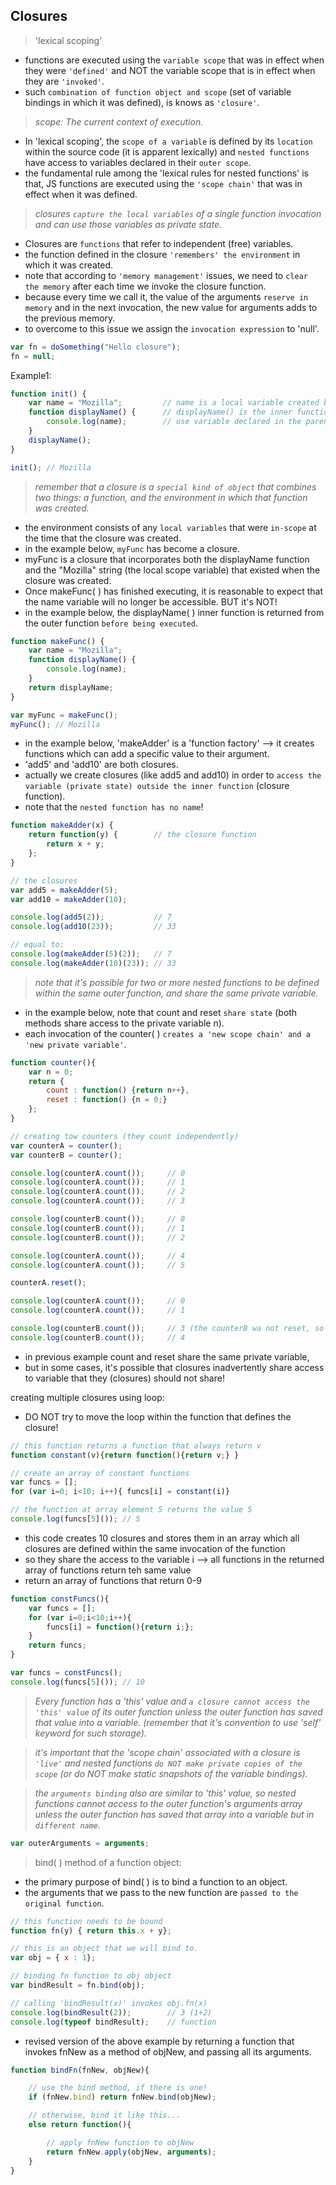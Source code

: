 ## Closures

> 'lexical scoping'

* functions are executed using the `variable scope` that was in effect when they were `'defined'` and NOT the variable scope that is in effect when they are `'invoked'`.
* such `combination of function object and scope` (set of variable bindings in which it was defined), is knows as `'closure'`.

> _scope: The current context of execution._

* In 'lexical scoping', the `scope of a variable` is defined by its `location` within the source code (it is apparent lexically) and `nested functions` have access to variables declared in their `outer scope`.
* the fundamental rule among the 'lexical rules for nested functions' is that, JS functions are executed using the `'scope chain'` that was in effect when it was defined.

> _closures `capture the local variables` of a single function invocation and can use those variables as private state._

* Closures are `functions` that refer to independent (free) variables.
* the function defined in the closure `'remembers' the environment` in which it was created.
* note that according to `'memory management'` issues, we need to `clear the memory` after each time we invoke the closure function.
* because every time we call it, the value of the arguments `reserve in memory` and in the next invocation, the new value for arguments adds to the previous memory.
* to overcome to this issue we assign the `invocation expression` to 'null'.

```js
var fn = doSomething("Hello closure");
fn = null;
```

Example1:

```js
function init() {
    var name = "Mozilla";         // name is a local variable created by init
    function displayName() {      // displayName() is the inner function, a closure
        console.log(name);        // use variable declared in the parent function
    }
    displayName();
}

init(); // Mozilla
```

> _remember that a closure is a `special kind of object` that combines two things: a function, and the environment in which that function was created._

* the environment consists of any `local variables` that were `in-scope` at the time that the closure was created.
* in the example below, `myFunc` has become a closure.
* myFunc is a closure that incorporates both the displayName function and the "Mozilla" string (the local scope variable) that existed when the closure was created.
* Once makeFunc( ) has finished executing, it is reasonable to expect that the name variable will no longer be accessible. BUT it's NOT!
* in the example below, the displayName( ) inner function is returned from the outer function `before being executed`.

```js
function makeFunc() {
    var name = "Mozilla";
    function displayName() {
        console.log(name);
    }
    return displayName;
}

var myFunc = makeFunc();
myFunc(); // Mozilla
```

* in the example below, 'makeAdder' is a 'function factory' —> it creates functions which can add a specific value to their argument.
* 'add5' and 'add10' are both closures.
* actually we create closures (like add5 and add10) in order to `access the variable (private state) outside the inner function` (closure function).
* note that the `nested function has no name`!

```js
function makeAdder(x) {
    return function(y) {        // the closure function
        return x + y;
    };
}

// the closures
var add5 = makeAdder(5);
var add10 = makeAdder(10);

console.log(add5(2));           // 7
console.log(add10(23));         // 33

// equal to:
console.log(makeAdder(5)(2));   // 7
console.log(makeAdder(10)(23)); // 33
```

> _note that it's possible for two or more nested functions to be defined within the same outer function, and share the same private variable._

* in the example below, note that count and reset `share state` (both methods share access to the private variable n).
* each invocation of the counter( ) `creates a 'new scope chain' and a 'new private variable'`.

```js
function counter(){
    var n = 0;
    return {
        count : function() {return n++},
        reset : function() {n = 0;}
    };
}

// creating tow counters (they count independently)
var counterA = counter();
var counterB = counter();

console.log(counterA.count());     // 0
console.log(counterA.count());     // 1
console.log(counterA.count());     // 2
console.log(counterA.count());     // 3

console.log(counterB.count());     // 0
console.log(counterB.count());     // 1
console.log(counterB.count());     // 2

console.log(counterA.count());     // 4
console.log(counterA.count());     // 5

counterA.reset();

console.log(counterA.count());     // 0
console.log(counterA.count());     // 1

console.log(counterB.count());     // 3 (the counterB wa not reset, so it continues counting!)
console.log(counterB.count());     // 4
```

* in previous example count and reset share the same private variable,
* but in some cases, it's possible that closures inadvertently share access to variable that they (closures) should not share!

creating multiple closures using loop:
* DO NOT try to move the loop within the function that defines the closure!

```js
// this function returns a function that always return v
function constant(v){return function(){return v;} }

// create an array of constant functions
var funcs = [];
for (var i=0; i<10; i++){ funcs[i] = constant(i)}

// the function at array element 5 returns the value 5
console.log(funcs[5]()); // 5
```

* this code creates 10 closures and stores them in an array which all closures are defined within the same invocation of the function
* so they share the access to the variable i --> all functions in the returned array of functions return teh same value
* return an array of functions that return 0-9

```js
function constFuncs(){
    var funcs = [];
    for (var i=0;i<10;i++){
        funcs[i] = function(){return i;};
    }
    return funcs;
}

var funcs = constFuncs();
console.log(funcs[5]()); // 10
```

> _Every function has a 'this' value and `a closure cannot access the 'this' value` of its outer function unless the outer function has saved that value into a variable. (remember that it's convention to use 'self' keyword for such storage)._

> _it's important that the 'scope chain' associated with a closure is `'live'` and nested functions `do NOT make private copies of the scope` (or do NOT make static snapshots of the variable bindings)._

> _the `arguments binding` also are similar to 'this' value, so nested functions cannot access to the outer function's arguments array unless the outer function has saved that array into a variable but in `different name`._

```js
var outerArguments = arguments;
```

> bind( ) method of a function object:

* the primary purpose of bind( ) is to bind a function to an object.
* the arguments that we pass to the new function are `passed to the original function`.

```js
// this function needs to be bound
function fn(y) { return this.x + y};

// this is an object that we will bind to.
var obj = { x : 1};

// binding fn function to obj object
var bindResult = fn.bind(obj);

// calling 'bindResult(x)' invokes obj.fn(x)
console.log(bindResult(2));        // 3 (1+2)
console.log(typeof bindResult);    // function
```

* revised version of the above example by returning a function that invokes fnNew as a method of objNew, and passing all its arguments.

```js
function bindFn(fnNew, objNew){

    // use the bind method, if there is one!
    if (fnNew.bind) return fnNew.bind(objNew);

    // otherwise, bind it like this...
    else return function(){

        // apply fnNew function to objNew
        return fnNew.apply(objNew, arguments);
    }
}
```